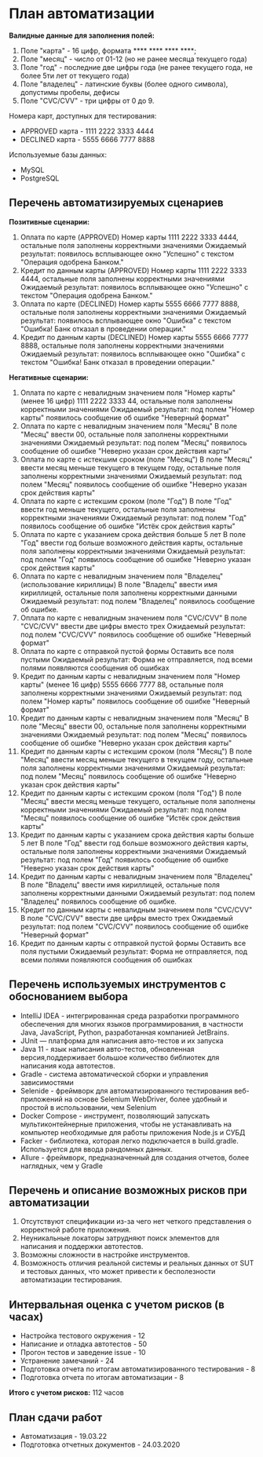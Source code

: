 # План автоматизации

**Валидные данные для заполнения полей:**
1. Поле "карта" - 16 цифр, формата **** **** **** ****;
2. Поле "месяц" - число от 01-12 (но не ранее месяца текущего года)
3. Поле "год" - последние две цифры года (не ранее текущего года, не более 5ти лет от текущего года)
4. Поле "владелец" - латинские буквы (более одного символа), допустимы пробелы, дефисы
5. Поле "CVC/CVV" - три цифры от 0 до 9. 


Номера карт, доступных для тестирования:

* APPROVED карта - 1111 2222 3333 4444
* DECLINED карта - 5555 6666 7777 8888

Используемые базы данных:
* MySQL
* PostgreSQL

## Перечень автоматизируемых сценариев 
**Позитивные сценарии:**
1. Оплата по карте (APPROVED)
   Номер карты 1111 2222 3333 4444, остальные поля заполнены корректными значениями
   Ожидаемый результат: появилось всплывающее окно "Успешно" с текстом "Операция одобрена Банком."
2. Кредит по данным карты (APPROVED)
   Номер карты 1111 2222 3333 4444, остальные поля заполнены корректными значениями
   Ожидаемый результат: появилось всплывающее окно "Успешно" с текстом "Операция одобрена Банком."
3. Оплата по карте (DECLINED)
   Номер карты 5555 6666 7777 8888, остальные поля заполнены корректными значениями
   Ожидаемый результат: появилось всплывающее окно "Ошибка" с текстом "Ошибка! Банк отказал в проведении операции."
4. Кредит по данным карты (DECLINED)
   Номер карты 5555 6666 7777 8888, остальные поля заполнены корректными значениями
   Ожидаемый результат: появилось всплывающее окно "Ошибка" с текстом "Ошибка! Банк отказал в проведении операции."

**Негативные сценарии:**
1. Оплата по карте с невалидным значением поля "Номер карты" (менее 16 цифр)
   1111 2222 3333 44, остальные поля заполнены корректными значениями
   Ожидаемый результат: под полем "Номер карты" появилось сообщение об ошибке "Неверный формат"
2. Оплата по карте с невалидным значением поля "Месяц"
   В поле "Месяц" ввести 00, остальные поля заполнены корректными значениями
   Ожидаемый результат: под полем "Месяц" появилось сообщение об ошибке "Неверно указан срок действия карты"
3. Оплата по карте с истекшим сроком (поле "Месяц")
   В поле "Месяц" ввести месяц меньше текущего в текущем году, остальные поля заполнены корректными значениями
   Ожидаемый результат: под полем "Месяц" появилось сообщение об ошибке "Неверно указан срок действия карты"
4. Оплата по карте с истекшим сроком (поле "Год")
   В поле "Год" ввести  год меньше текущего, остальные поля заполнены корректными значениями
   Ожидаемый результат: под полем "Год" появилось сообщение об ошибке "Истёк срок действия карты"
5. Оплата по карте с указанием срока действия больше 5 лет
   В поле "Год" ввести год больше возможного действия карты, остальные поля заполнены корректными значениями
   Ожидаемый результат: под полем "Год" появилось сообщение об ошибке "Неверно указан срок действия карты"
6. Оплата по карте с невалидным значением поля "Владелец" (использование кириллицы)
   В поле "Владелц" ввести имя кириллицей, остальные поля заполнены корректными данными
   Ожидаемый результат: под полем "Владелец" появилось сообщение об ошибке.
7. Оплата по карте с невалидным значением поля "CVC/CVV"
   В поле "CVC/CVV" ввести две цифры вместо трех
   Ожидаемый результат: под полем "CVC/CVV" появилось сообщение об ошибке "Неверный формат"
8. Оплата по карте с отправкой пустой формы
   Оставить все поля пустыми
   Ожидаемый результат: Форма не отправляется, под всеми полями появляются сообщения об ошибках
9. Кредит по данным карты с невалидным значением поля "Номер карты" (менее 16 цифр)
   5555 6666 7777 88, остальные поля заполнены корректными значениями
   Ожидаемый результат: под полем "Номер карты" появилось сообщение об ошибке "Неверный формат"
10. Кредит по данным карты с невалидным значением поля "Месяц"
    В поле "Месяц" ввести 00, остальные поля заполнены корректными значениями
    Ожидаемый результат: под полем "Месяц" появилось сообщение об ошибке "Неверно указан срок действия карты"
11. Кредит по данным карты с истекшим сроком (поля "Месяц")
    В поле "Месяц" ввести месяц меньше текущего в текущем году, остальные поля заполнены корректными значениями
    Ожидаемый результат: под полем "Месяц" появилось сообщение об ошибке "Неверно указан срок действия карты"
12. Кредит по данным карты с истекшим сроком (поля "Год")
    В поле "Месяц" ввести месяц меньше текущего, остальные поля заполнены корректными значениями
    Ожидаемый результат: под полем "Месяц" появилось сообщение об ошибке "Истёк срок действия карты"
13. Кредит по данным карты с указанием срока действия карты больше 5 лет
    В поле "Год" ввести год больше возможного действия карты, остальные поля заполнены корректными значениями
    Ожидаемый результат: под полем "Год" появилось сообщение об ошибке "Неверно указан срок действия карты"
14. Кредит по данным карты с невалидным значением поля "Владелец"
    В поле "Владелц" ввести имя кириллицей, остальные поля заполнены корректными данными
    Ожидаемый результат: под полем "Владелец" появилось сообщение об ошибке.
15. Кредит по данным карты с невалидным значением поля "CVC/CVV"
    В поле "CVC/CVV" ввести две цифры вместо трех
    Ожидаемый результат: под полем "CVC/CVV" появилось сообщение об ошибке "Неверный формат"
16. Кредит по данным карты с отправкой пустой формы
    Оставить все поля пустыми
    Ожидаемый результат: Форма не отправляется, под всеми полями появляются сообщения об ошибках

## Перечень используемых инструментов с обоснованием выбора
* IntelliJ IDEA - интегрированная среда разработки программного обеспечения для многих языков программирования, в частности Java, JavaScript, Python, разработанная компанией JetBrains.
* JUnit — платформа для написания авто-тестов и их запуска
* Java 11 - язык написания авто-тестов, обновленная версия,поддерживает большое количество библиотек для написания кода автотестов.
* Gradle - система автоматической сборки и управления зависимостями
* Selenide - фреймворк для автоматизированного тестирования веб-приложений на основе Selenium WebDriver, более удобный и простой в использовании, чем Selenium
* Docker Compose - инструмент, позволяющий запускать мультиконтейнерные приложения, чтобы не устанавливать на компьютер необходимые для работы приложения Node.js и СУБД
* Facker - библиотека, которая легко подключается в build.gradle. Используется для ввода рандомных данных.
* Allure - фреймворк, предназначенный для создания отчетов, более наглядных, чем у Gradle

## Перечень и описание возможных рисков при автоматизации
1. Отсутствуют спецификации из-за чего нет четкого представления о корректной работе приложения.
2. Неуникальные локаторы затрудняют поиск элементов для написания и поддержки автотестов.
3. Возможны сложности в настройке инструментов.
4. Возможность отличия реальной системы и реальных данных от SUT и тестовых данных, что может привести к бесполезности автоматизации тестирования.

## Интервальная оценка с учетом рисков (в часах)

* Настройка тестового окружения - 12
* Написание и отладка автотестов - 50
* Прогон тестов и заведение issue - 10
* Устранение замечаний - 24
* Подготовка отчета по итогам автоматизированного тестирования - 8
* Подготовка отчета по итогам автоматизации - 8

**Итого с учетом рисков:** 112 часов

## План сдачи работ

* Автоматизация - 19.03.22
* Подготовка отчетных документов - 24.03.2020
